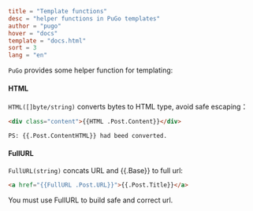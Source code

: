 ```toml
title = "Template functions"
desc = "helper functions in PuGo templates"
author = "pugo"
hover = "docs"
template = "docs.html"
sort = 3
lang = "en"
```

`PuGo` provides some helper function for templating:

#### HTML

`HTML([]byte/string)` converts bytes to HTML type, avoid safe escaping：

```html
<div class="content">{{HTML .Post.Content}}</div>
```

    PS: {{.Post.ContentHTML}} had beed converted.

#### FullURL

`FullURL(string)` concats URL and {{.Base}} to full url:

```html
<a href="{{FullURL .Post.URL}}">{{.Post.Title}}</a>
```

You must use FullURL to build safe and correct url.